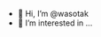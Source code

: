- 👋 Hi, I’m @wasotak
- 👀 I’m interested in ...


<!---
wasotak/wasotak is a ✨ special ✨ repository because its `README.md` (this file) appears on your GitHub profile.
You can click the Preview link to take a look at your changes.
--->
